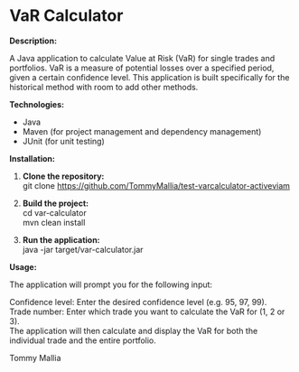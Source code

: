 # VaR Calculator

**Description:**

A Java application to calculate Value at Risk (VaR) for single trades and portfolios. VaR is a measure of potential losses over a specified period, given a certain confidence level. This application is built specifically for the historical method with room to add other methods.

**Technologies:**

- Java
- Maven (for project management and dependency management)
- JUnit (for unit testing)

**Installation:**

1. **Clone the repository:** </br>
git clone <https://github.com/TommyMallia/test-varcalculator-activeviam>

2. **Build the project:** </br>
cd var-calculator </br>
mvn clean install

3. **Run the application:** </br>
java -jar target/var-calculator.jar

**Usage:**

The application will prompt you for the following input:

Confidence level: Enter the desired confidence level (e.g. 95, 97, 99). </br>
Trade number: Enter which trade you want to calculate the VaR for (1, 2 or 3). </br>
The application will then calculate and display the VaR for both the individual trade and the entire portfolio.


Tommy Mallia
